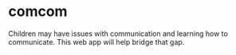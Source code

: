 # comcom
Children may have issues with communication and learning how to communicate. This web app will help bridge that gap.
